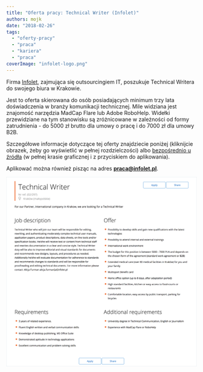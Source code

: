 ```yaml
---
title: "Oferta pracy: Technical Writer (Infolet)"
authors: mojk
date: "2018-02-26"
tags:
  - "oferty-pracy"
  - "praca"
  - "kariera"
  - "praca"
coverImage: "infolet-logo.png"
---
```


Firma [Infolet](http://infolet.pl/), zajmująca się outsourcingiem IT, poszukuje
Technical Writera do swojego biura w Krakowie.

Jest to oferta skierowana do osób posiadających minimum trzy lata doświadczenia
w branży komunikacji technicznej. Mile widziana jest znajomość narzędzia MadCap
Flare lub Adobe RoboHelp. Widełki przewidziane na tym stanowisku są zróżnicowane
w zależności od formy zatrudnienia - do 5000 zł brutto dla umowy o pracę i do
7000 zł dla umowy B2B.

Szczegółowe informacje dotyczące tej oferty znajdziecie poniżej (kliknijcie
obrazek, żeby go wyświetlić w pełnej rozdzielczości)
albo [bezpośrednio u źródła](http://infolet.pl/oferty/?offer=911) (w pełnej
krasie graficznej i z przyciskiem do aplikowania).

Aplikować można również pisząc na
adres **[praca@infolet.pl](mailto:praca@infolet.pl)**.

[![](images/infolet_tech_writer.png)](http://techwriter.pl/wp-content/uploads/2018/02/infolet_tech_writer.png)
